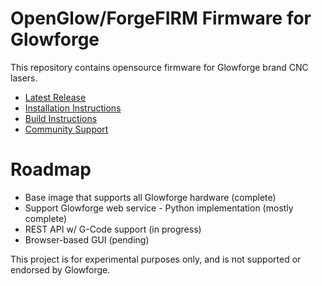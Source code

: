 # OpenGlow/ForgeFIRM Firmware for Glowforge
This repository contains opensource firmware for Glowforge brand CNC lasers.

* [Latest Release](https://github.com/ScottW514/forgefirm/releases)
* [Installation Instructions](https://community.openglow.org/t/dual-boot-install-of-openglow-on-factory-flash/697)
* [Build Instructions](https://github.com/ScottW514/meta-forgefirm/blob/master/BUILD.md)
* [Community Support](https://community.openglow.org)

# Roadmap
* Base image that supports all Glowforge hardware (complete)
* Support Glowforge web service - Python implementation (mostly complete)
* REST API w/ G-Code support (in progress)
* Browser-based GUI (pending)

This project is for experimental purposes only, and is not supported or endorsed by Glowforge.
